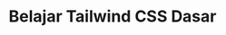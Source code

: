 ---
title: Belajar Tailwind CSS Dasar
description: Mengenal Tailwind CSS dari nol sampai bisa mendesain web sederhana tanpa menulis CSS.
icon: logos:tailwindcss-icon
---
